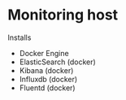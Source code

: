 Monitoring host
===============

Installs
- Docker Engine
- ElasticSearch (docker)
- Kibana (docker)
- Influxdb (docker)
- Fluentd (docker)

